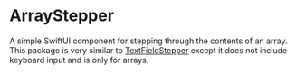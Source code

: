 # ArrayStepper
A simple SwiftUI component for stepping through the contents of an array. This package is very similar to [TextFieldStepper](https://github.com/joe-scotto/textfieldstepper.git) except it does not include keyboard input and is only for arrays.
